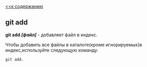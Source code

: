 [<<к содержанию](./readme.md) 

## git add


**git add *[файл]*** - добавляет файл в индекс.

Чтобы добавить все файлы в каталоге(кроме игнорируемых)в индекс,используйте следующую команду:

```bash=
git add.
```